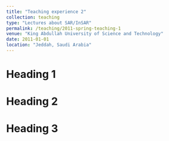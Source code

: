 ```yaml
---
title: "Teaching experience 2"
collection: teaching
type: "Lectures about SAR/InSAR"
permalink: /teaching/2011-spring-teaching-1
venue: "King Abdullah University of Science and Technology"
date: 2011-01-01
location: "Jeddah, Saudi Arabia"
---
```



Heading 1
======

Heading 2
======

Heading 3
======
